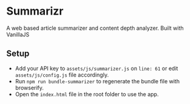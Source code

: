 # Summarizr

A web based article summarizer and content depth analyzer. Built with VanillaJS

## Setup

- Add your API key to `assets/js/summarizer.js` on `line: 61` or edit `assets/js/config.js` file accordingly.
- Run `npm run bundle-summarizer` to regenerate the bundle file with browserify.
- Open the `index.html` file in the root folder to use the app.
